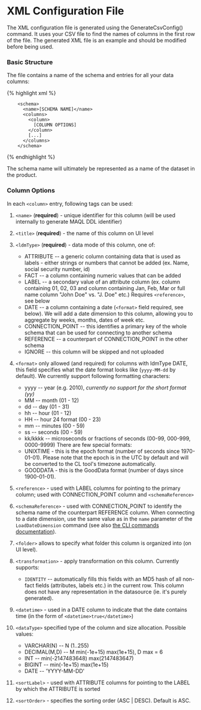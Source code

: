 # XML Configuration File

The XML configuration file is generated using the GenerateCsvConfig() command. It uses your CSV file to find the names of columns in the first row of the file. The generated XML file is an example and should be modified before being used.

### Basic Structure
The file contains a name of the schema and entries for all your data columns:

{% highlight xml %}

        <schema>
          <name>[SCHEMA NAME]</name>
          <columns>
            <column>
              [COLUMN OPTIONS]
            </column>
            [...]
          </columns>
        </schema>

{% endhighlight %}

The schema name will ultimately be represented as a name of the dataset in the product.

### Column Options
In each `<column>` entry, following tags can be used:

1. `<name>` (**required**) - unique identifier for this column (will be used internally to generate MAQL DDL identifier)
2. `<title>` (**required**) - the name of this column on UI level
3. `<ldmType>` (**required**) - data mode of this column, one of:

    * ATTRIBUTE -- a generic column containing data that is used as labels - either strings or numbers that cannot be added (ex. Name, social security number, id)
    * FACT -- a column containing numeric values that can be added 
    * LABEL -- a secondary value of an attribute column (ex. column containing 01, 02, 03 and column containing Jan, Feb, Mar or full name column "John Doe" vs. "J. Doe" etc.) Requires `<reference>`, see below
    * DATE -- a column containing a date (`<format>` field required, see below). We will add a date dimension to this column, allowing you to aggregate by weeks, months, dates of week etc.
    * CONNECTION_POINT -- this identifies a primary key of the whole schema that can be used for connecting to another schema
    * REFERENCE -- a counterpart of CONNECTION_POINT in the other schema
    * IGNORE -- this column will be skipped and not uploaded

4. `<format>` only allowed (and required) for columns with ldmType DATE, this field specifies what the date format looks like (`yyyy-MM-dd` by default). We currently support following formatting characters:
    * yyyy -- year (e.g. 2010), _currently no support for the short format (yy)_
    * MM -- month (01 - 12)
    * dd -- day (01 - 31)
    * hh -- hour (01 - 12)
    * HH -- hour 24 format (00 - 23)
    * mm -- minutes (00 - 59)
    * ss -- seconds (00 - 59)
    * kk/kkkk -- microseconds or fractions of seconds (00-99, 000-999, 0000-9999)
    There are few special formats:
    * UNIXTIME - this is the epoch format (number of seconds since 1970-01-01). Please note that the epoch is in the UTC by default and will be converted to the CL tool's timezone automatically.
    * GOODDATA - this is the GoodData format (number of days since 1900-01-01).
5. `<reference>` - used with LABEL columns for pointing to the primary column; used with CONNECTION_POINT column and `<schemaReference>`
6. `<schemaReference>` - used with CONNECTION_POINT to identify the schema name of the counterpart REFERENCE column. When connecting to a date dimension, use the same value as in the `name` parameter of the `LoadDateDimension` command (see also [the CLI commands documentation](https://github.com/gooddata/GoodData-CL/blob/master/cli-distro/doc/CLI.md#time_dimension_connector_commands)).
7. `<folder>` allows to specify what folder this column is organized into (on UI level). 
8. `<transformation>` - apply transformation on this column. Currently supports:
    * `IDENTITY` -- automatically fills this fields with an MD5 hash of all non-fact fields (attributes, labels etc.) in the current row. This column does not have any representation in the datasource (ie. it's purely generated).
9. `<datetime>` - used in a DATE column to indicate that the date contains time (in the form of `<datetime>true</datetime>`)

10. `<dataType>` specified type of the column and size allocation. Possible values:

    * VARCHAR(N) -- N (1..255)
    * DECIMAL(M,D) -- M min(-1e+15) max(1e+15), D max = 6
    * INT -- min(-2147483648) max(2147483647)
    * BIGINT -- min(-1e+15) max(1e+15)
    * DATE -- 'YYYY-MM-DD'

11. `<sortLabel>` - used with ATTRIBUTE columns for pointing to the LABEL by which the ATTRIBUTE is sorted

12. `<sortOrder>` - specifies the <sortLabel> sorting order (ASC | DESC). Default is ASC.
